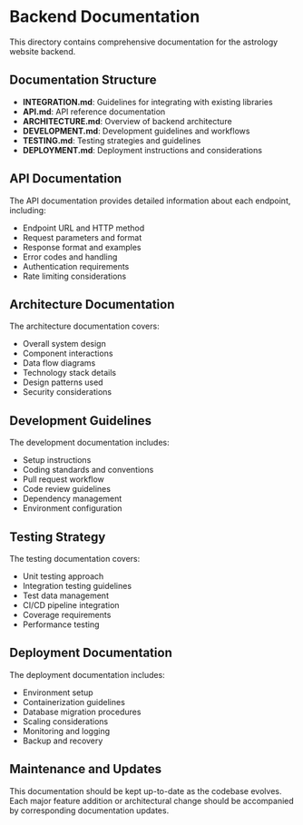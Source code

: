 # Backend Documentation

This directory contains comprehensive documentation for the astrology website backend.

## Documentation Structure

- **INTEGRATION.md**: Guidelines for integrating with existing libraries
- **API.md**: API reference documentation
- **ARCHITECTURE.md**: Overview of backend architecture
- **DEVELOPMENT.md**: Development guidelines and workflows
- **TESTING.md**: Testing strategies and guidelines
- **DEPLOYMENT.md**: Deployment instructions and considerations

## API Documentation

The API documentation provides detailed information about each endpoint, including:

- Endpoint URL and HTTP method
- Request parameters and format
- Response format and examples
- Error codes and handling
- Authentication requirements
- Rate limiting considerations

## Architecture Documentation

The architecture documentation covers:

- Overall system design
- Component interactions
- Data flow diagrams
- Technology stack details
- Design patterns used
- Security considerations

## Development Guidelines

The development documentation includes:

- Setup instructions
- Coding standards and conventions
- Pull request workflow
- Code review guidelines
- Dependency management
- Environment configuration

## Testing Strategy

The testing documentation covers:

- Unit testing approach
- Integration testing guidelines
- Test data management
- CI/CD pipeline integration
- Coverage requirements
- Performance testing

## Deployment Documentation

The deployment documentation includes:

- Environment setup
- Containerization guidelines
- Database migration procedures
- Scaling considerations
- Monitoring and logging
- Backup and recovery

## Maintenance and Updates

This documentation should be kept up-to-date as the codebase evolves. Each major feature addition or architectural change should be accompanied by corresponding documentation updates. 